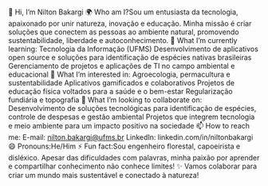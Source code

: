 👋 Hi, I’m Nilton Bakargi
🌍 Who am I?Sou um entusiasta da tecnologia, apaixonado por unir natureza, inovação e educação. Minha missão é criar soluções que conectem as pessoas ao ambiente natural, promovendo sustentabilidade, liberdade e autoconhecimento.
🌱 What I’m currently learning:
Tecnologia da Informação (UFMS)
Desenvolvimento de aplicativos open source e soluções para identificação de espécies nativas brasileiras
Gerenciamento de projetos e aplicações de TI no campo ambiental e educacional
👀 What I’m interested in:
Agroecologia, permacultura e sustentabilidade
Aplicativos gamificados e colaborativos
Projetos de educação física voltados para a saúde e o bem-estar
Regularização fundiária e topografia
💞️ What I’m looking to collaborate on:
Desenvolvimento de soluções tecnológicas para identificação de espécies, controle de despesas e gestão ambiental
Projetos que integrem tecnologia e meio ambiente para um impacto positivo na sociedade
📫 How to reach me:
E-mail: nilton.bakargi@ufms.br
LinkedIn: linkedin.com/in/niltonbakargi
😄 Pronouns:He/Him
⚡ Fun fact:Sou engenheiro florestal, capoeirista e disléxico. Apesar das dificuldades com palavras, minha paixão por aprender e compartilhar conhecimento não conhece limites!
✨ Vamos colaborar para criar um mundo mais sustentável e conectado à natureza!
